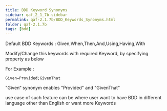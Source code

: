 ```yaml
---
title: BDD Keyword Synonyms
sidebar: qaf_2_1_7b-sidebar
permalink: qaf-2.1.7b/BDD_Keywords_Synonyms.html
folder: qaf-2.1.7b
tags: [bdd]
---
```


Default BDD Keywords : Given,When,Then,And,Using,Having,With

Modify/Change this keywords with required Keyword, by specifying property as below

For Example :

``` 
Given=Provided;GivenThat
```

"Given“ synonym enables "Provided" and "GivenThat"

use case of such feature can be where user want to have BDD in different language other than English or want more Keywords
